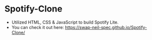 # Spotify-Clone
- Utilized HTML, CSS & JavaScript to build Spotify Lite.
- You can check it out here: https://swap-neil-spec.github.io/Spotify-Clone/
